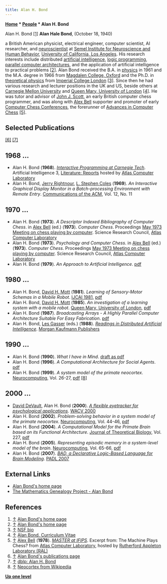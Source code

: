 ```yaml
---
title: Alan H. Bond
---
```

**[Home](Home "Home") * [People](People "People") * Alan H. Bond**

[](http://www.exso.com/) Alan H. Bond <a id="cite-note-1" href="#cite-ref-1">[1]</a>
**Alan Hale Bond**, (October 18, 1940)

a British American physicist, electrical engineer, computer scientist, AI researcher, and [neuroscientist](https://en.wikipedia.org/wiki/Neuroscientist) at [Semel Institute for Neuroscience and Human Behavior](https://en.wikipedia.org/wiki/Semel_Institute_for_Neuroscience_and_Human_Behavior), [University of California, Los Angeles](https://en.wikipedia.org/wiki/University_of_California,_Los_Angeles).
His research interests include distributed [artificial intelligence](Artificial_Intelligence "Artificial Intelligence"), [logic programming](https://en.wikipedia.org/wiki/Logic_programming), [parallel computer architectures](https://en.wikipedia.org/wiki/Parallel_computing), and the application of artificial intelligence to practical problems <a id="cite-note-2" href="#cite-ref-2">[2]</a>.
Alan Bond received the B.A. in [physics](https://en.wikipedia.org/wiki/Physics) in 1961 and the M.A. degree in 1966 from [Magdalen College, Oxford](https://en.wikipedia.org/wiki/Magdalen_College,_Oxford) and the Ph.D. in [theoretical physics](https://en.wikipedia.org/wiki/Theoretical_physics) from [Imperial College London](https://en.wikipedia.org/wiki/Imperial_College_London) <a id="cite-note-3" href="#cite-ref-3">[3]</a>. Since then he had various research and lecturer positions in the UK and US, beside others at [Carnegie Mellon University](Carnegie_Mellon_University "Carnegie Mellon University") and [Queen Mary, University of London](Queen_Mary,_University_of_London "Queen Mary, University of London") <a id="cite-note-4" href="#cite-ref-4">[4]</a>.
He was tutor and advisor of [John J. Scott](John_J._Scott "John J. Scott"), an early British computer chess programmer, and was along with [Alex Bell](Alex_Bell "Alex Bell") supporter and promoter of early [Computer Chess Conferences](Conferences "Conferences"), the forerunner of [Advances in Computer Chess](Advances_in_Computer_Chess_1 "Advances in Computer Chess 1") <a id="cite-note-5" href="#cite-ref-5">[5]</a>.

## Selected Publications

<a id="cite-note-6" href="#cite-ref-6">[6]</a> <a id="cite-note-7" href="#cite-ref-7">[7]</a>

## 1968 ...

- Alan H. Bond (**1968**). *[Interactive Programming at Carnegie Tech](http://www.chilton-computing.org.uk/acl/literature/reports/p004.htm)*. Artificial Intelligence 3, [Literature: Reports](http://www.chilton-computing.org.uk/acl/literature/reports/overview.htm) hosted by [Atlas Computer Laboratory](Atlas_Computer_Laboratory "Atlas Computer Laboratory")
- Alan H. Bond, [Jerry Rightnour](https://dblp.uni-trier.de/pers/hd/r/Rightnour:Jerry), [L. Stephen Coles](L._Stephen_Coles "L. Stephen Coles") (**1969**). *An Interactive Graphical Display Monitor in a Batch-processing Environment with Remote Entry*. [Communications of the ACM](ACM#Communications "ACM"), Vol. 12, No. 11

## 1970 ...

- Alan H. Bond (**1973**). *A Descriptor Indexed Bibliography of Computer Chess*. in [Alex Bell](Alex_Bell "Alex Bell") (ed.) (**1973**). *Computer Chess*. Proceedings [May 1973 Meeting on chess playing by computer](Advances_in_Computer_Chess_1 "Advances in Computer Chess 1"). Science Research Council, [Atlas Computer Laboratory](Atlas_Computer_Laboratory "Atlas Computer Laboratory")
- Alan H. Bond (**1973**). *Psychology and Computer Chess*. in [Alex Bell](Alex_Bell "Alex Bell") (ed.) (**1973**). *Computer Chess*. Proceedings [May 1973 Meeting on chess playing by computer](Advances_in_Computer_Chess_1 "Advances in Computer Chess 1"). Science Research Council, [Atlas Computer Laboratory](Atlas_Computer_Laboratory "Atlas Computer Laboratory")
- Alan H. Bond (**1979**). *An Approach to Artificial Intelligence*. [pdf](http://www.exso.com/position/approc.pdf)

## 1980 ...

- Alan H. Bond, [David H. Mott](Mathematician#DHMott "Mathematician") (**1981**). *Learning of Sensory-Motor Schemas in a Mobile Robot*. [IJCAI 1981](Conferences#IJCAI1981 "Conferences"), [pdf](http://ijcai.org/Past%20Proceedings/IJCAI-81-VOL%201/PDF/032.pdf)
- Alan H. Bond, [David H. Mott](Mathematician#DHMott "Mathematician") (**1985**). *An investigation of a learning system with a mobile robot*. [Queen Mary, University of London](Queen_Mary,_University_of_London "Queen Mary, University of London"), [pdf](http://www.exso.com/learn.pdf)
- Alan H. Bond (**1987**). *Broadcasting Arrays - A Highly Parallel Computer Architecture Suitable For Easy Fabrication*. [pdf](http://www.exso.com/bc.pdf)
- Alan H. Bond, [Les Gasser](Mathematician#LGasser "Mathematician") (eds.) (**1988**). *[Readings in Distributed Artificial Intelligence](https://www.sciencedirect.com/book/9780934613637/readings-in-distributed-artificial-intelligence)*. [Morgan Kaufmann Publishers](https://en.wikipedia.org/wiki/Morgan_Kaufmann_Publishers)

## 1990 ...

- Alan H. Bond (**1990**). *What I have in Mind*. [draft as pdf](http://www.exso.com/position/wihim2.pdf)
- Alan H. Bond (**1996**). *A Computational Architecture for Social Agents*. [pdf](http://www.exso.com/nist96/nist96.pdf)
- Alan H. Bond (**1999**). *A system model of the primate neocortex*. [Neurocomputing](https://www.journals.elsevier.com/neurocomputing/), Vol. 26-27, [pdf](http://www.exso.com/bondsm.pdf) <a id="cite-note-8" href="#cite-ref-8">[8]</a>

## 2000 ...

- [David DeVault](https://dblp.uni-trier.de/pers/hd/d/DeVault:David), Alan H. Bond (**2000**). *[A flexible eyetracker for psychological applications](https://ieeexplore.ieee.org/document/895423)*. [WACV 2000](https://dblp.uni-trier.de/db/conf/wacv/wacv2000.html)
- Alan H. Bond (**2002**). *Problem-solving behavior in a system model of the primate neocortex*. [Neurocomputing](https://www.journals.elsevier.com/neurocomputing/), Vol. 44-46, [pdf](http://www.exso.com/cns01/bondps.pdf)
- Alan H. Bond (**2004**). *A Computational Model for the Primate Brain based on its Functional Architecture*. [Journal of Theoretical Biology](https://en.wikipedia.org/wiki/Journal_of_Theoretical_Biology), Vol. 227, [pdf](http://www.exso.com/jtb/w3455.pdf)
- Alan H. Bond (**2005**). *Representing episodic memory in a system-level model of the brain*. [Neurocomputing](https://www.journals.elsevier.com/neurocomputing/), Vol. 65-66, [pdf](http://www.exso.com/cns04/cns04b_pub.pdf)
- Alan H. Bond (**2007**). *[BAD, a Declarative Logic-Based Language for Brain Modeling](https://link.springer.com/chapter/10.1007/978-3-540-69611-7_13)*. [PADL 2007](https://dblp.uni-trier.de/db/conf/padl/padl2007.html)

## External Links

- [Alan Bond's home page](http://www.exso.com/)
- [The Mathematics Genealogy Project - Alan Bond](https://genealogy.math.ndsu.nodak.edu/id.php?id=164668)

## References

1. <a id="cite-ref-1" href="#cite-note-1">↑</a> [Alan Bond's home page](http://www.exso.com/)
1. <a id="cite-ref-2" href="#cite-note-2">↑</a> [Alan Bond's home page](http://www.exso.com/)
1. <a id="cite-ref-3" href="#cite-note-3">↑</a> [NSF bio](http://www.exso.com/bio.html)
1. <a id="cite-ref-4" href="#cite-note-4">↑</a> [Alan Bond. Curriculum Vitae](http://www.exso.com/cvu.html)
1. <a id="cite-ref-5" href="#cite-note-5">↑</a> [Alex Bell](Alex_Bell "Alex Bell") (**1978**). *[MASTER at IFIPS](http://www.chilton-computing.org.uk/acl/applications/cocoa/p008.htm)*. Excerpt from: The Machine Plays Chess? from [Atlas Computer Laboratory](Atlas_Computer_Laboratory "Atlas Computer Laboratory"), hosted by [Rutherford Appleton Laboratory (RAL)](https://en.wikipedia.org/wiki/Rutherford_Appleton_Laboratory)
1. <a id="cite-ref-6" href="#cite-note-6">↑</a> [Alan Bond's publications page](http://www.exso.com/pubs.html)
1. <a id="cite-ref-7" href="#cite-note-7">↑</a> [dblp: Alan H. Bond](https://dblp.uni-trier.de/pers/hd/b/Bond:Alan_H=.html)
1. <a id="cite-ref-8" href="#cite-note-8">↑</a> [Neocortex from Wikipedia](https://en.wikipedia.org/wiki/Neocortex)

**[Up one level](People "People")**

